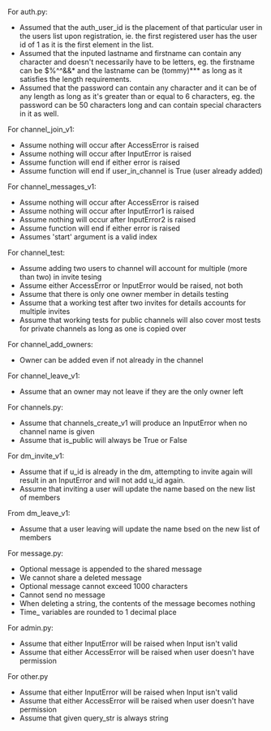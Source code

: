 For auth.py:
- Assumed that the auth_user_id is the placement of that particular user in the users list upon registration, ie. the first registered user has the user id of 1 as it is the first element in the list.
- Assumed that the inputed lastname and firstname can contain any character and doesn't necessarily have to be letters, eg. the firstname can be $%^^&&* and the lastname can be (tommy)*** as long as it satisfies the length requirements.
- Assumed that the password can contain any character and it can be of any length as long as it's greater than or equal to 6 characters, eg. the password can be 50 characters long and can contain special characters in it as well.

For channel_join_v1:
- Assume nothing will occur after AccessError is raised
- Assume nothing will occur after InputError is raised
- Assume function will end if either error is raised
- Assume function will end if user_in_channel is True (user already added)

For channel_messages_v1:
- Assume nothing will occur after AccessError is raised
- Assume nothing will occur after InputError1 is raised
- Assume nothing will occur after InputError2 is raised
- Assume function will end if either error is raised
- Assumes 'start' argument is a valid index

For channel_test:
- Assume adding two users to channel will account for multiple (more than two) in invite tesing 
- Assume either AccessError or InputError would be raised, not both
- Assume that there is only one owner member in details testing
- Assume that a working test after two invites for details accounts for multiple invites 
- Assume that working tests for public channels will also cover most tests for private channels as long as one is copied over

For channel_add_owners:
- Owner can be added even if not already in the channel

For channel_leave_v1:
- Assume that an owner may not leave if they are the only owner left

For channels.py:
- Assume that channels_create_v1 will produce an InputError when no channel name is given
- Assume that is_public will always be True or False

For dm_invite_v1:
- Assume that if u_id is already in the dm, attempting to invite again will result
in an InputError and will not add u_id again.
- Assume that inviting a user will update the name based on the new list of members

From dm_leave_v1:
- Assume that a user leaving will update the name bsed on the new list of members

For message.py:
- Optional message is appended to the shared message 
- We cannot share a deleted message
- Optional message cannot exceed 1000 characters
- Cannot send no message
- When deleting a string, the contents of the message becomes nothing
- Time_ variables are rounded to 1 decimal place

For admin.py:
- Assume that either InputError will be raised when Input isn't valid
- Assume that either AccessError will be raised when user doesn't have permission

For other.py
- Assume that either InputError will be raised when Input isn't valid
- Assume that either AccessError will be raised when user doesn't have permission
- Assume that given query_str is always string
